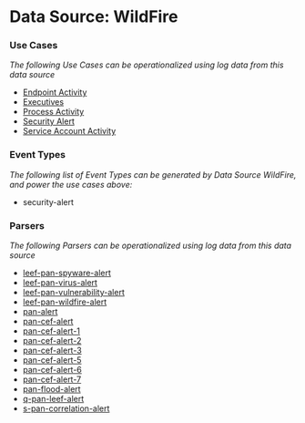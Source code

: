 Data Source: WildFire
=====================

### Use Cases

_The following Use Cases can be operationalized using log data from this data source_

* [Endpoint Activity](usecase_endpoint_activity.md)
* [Executives](usecase_executives.md)
* [Process Activity](usecase_process_activity.md)
* [Security Alert](usecase_security_alert.md)
* [Service Account Activity](usecase_service_account_activity.md)


### Event Types

_The following list of Event Types can be generated by Data Source WildFire, and power the use cases above:_

- security-alert


### Parsers

_The following Parsers can be operationalized using log data from this data source_

* [leef-pan-spyware-alert](parserContent_leef-pan-spyware-alert.md)
* [leef-pan-virus-alert](parserContent_leef-pan-virus-alert.md)
* [leef-pan-vulnerability-alert](parserContent_leef-pan-vulnerability-alert.md)
* [leef-pan-wildfire-alert](parserContent_leef-pan-wildfire-alert.md)
* [pan-alert](parserContent_pan-alert.md)
* [pan-cef-alert](parserContent_pan-cef-alert.md)
* [pan-cef-alert-1](parserContent_pan-cef-alert-1.md)
* [pan-cef-alert-2](parserContent_pan-cef-alert-2.md)
* [pan-cef-alert-3](parserContent_pan-cef-alert-3.md)
* [pan-cef-alert-5](parserContent_pan-cef-alert-5.md)
* [pan-cef-alert-6](parserContent_pan-cef-alert-6.md)
* [pan-cef-alert-7](parserContent_pan-cef-alert-7.md)
* [pan-flood-alert](parserContent_pan-flood-alert.md)
* [q-pan-leef-alert](parserContent_q-pan-leef-alert.md)
* [s-pan-correlation-alert](parserContent_s-pan-correlation-alert.md)
